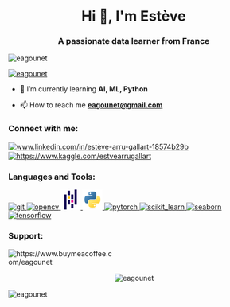 <h1 align="center">Hi 👋, I'm Estève</h1>
<h3 align="center">A passionate data learner from France</h3>

<p align="left"> <img src="https://komarev.com/ghpvc/?username=eagounet&label=Profile%20views&color=0e75b6&style=flat" alt="eagounet" /> </p>

<p align="left"> <a href="https://github.com/ryo-ma/github-profile-trophy"><img src="https://github-profile-trophy.vercel.app/?username=eagounet" alt="eagounet" /></a> </p>

- 🌱 I’m currently learning **AI, ML, Python**

- 📫 How to reach me **eagounet@gmail.com**

<h3 align="left">Connect with me:</h3>
<p align="left">
<a href="https://linkedin.com/in/www.linkedin.com/in/estève-arru-gallart-18574b29b" target="blank"><img align="center" src="https://raw.githubusercontent.com/rahuldkjain/github-profile-readme-generator/master/src/images/icons/Social/linked-in-alt.svg" alt="www.linkedin.com/in/estève-arru-gallart-18574b29b" height="30" width="40" /></a>
<a href="https://kaggle.com/https://www.kaggle.com/estvearrugallart" target="blank"><img align="center" src="https://raw.githubusercontent.com/rahuldkjain/github-profile-readme-generator/master/src/images/icons/Social/kaggle.svg" alt="https://www.kaggle.com/estvearrugallart" height="30" width="40" /></a>
</p>

<h3 align="left">Languages and Tools:</h3>
<p align="left"> <a href="https://git-scm.com/" target="_blank" rel="noreferrer"> <img src="https://www.vectorlogo.zone/logos/git-scm/git-scm-icon.svg" alt="git" width="40" height="40"/> </a> <a href="https://opencv.org/" target="_blank" rel="noreferrer"> <img src="https://www.vectorlogo.zone/logos/opencv/opencv-icon.svg" alt="opencv" width="40" height="40"/> </a> <a href="https://pandas.pydata.org/" target="_blank" rel="noreferrer"> <img src="https://raw.githubusercontent.com/devicons/devicon/2ae2a900d2f041da66e950e4d48052658d850630/icons/pandas/pandas-original.svg" alt="pandas" width="40" height="40"/> </a> <a href="https://www.python.org" target="_blank" rel="noreferrer"> <img src="https://raw.githubusercontent.com/devicons/devicon/master/icons/python/python-original.svg" alt="python" width="40" height="40"/> </a> <a href="https://pytorch.org/" target="_blank" rel="noreferrer"> <img src="https://www.vectorlogo.zone/logos/pytorch/pytorch-icon.svg" alt="pytorch" width="40" height="40"/> </a> <a href="https://scikit-learn.org/" target="_blank" rel="noreferrer"> <img src="https://upload.wikimedia.org/wikipedia/commons/0/05/Scikit_learn_logo_small.svg" alt="scikit_learn" width="40" height="40"/> </a> <a href="https://seaborn.pydata.org/" target="_blank" rel="noreferrer"> <img src="https://seaborn.pydata.org/_images/logo-mark-lightbg.svg" alt="seaborn" width="40" height="40"/> </a> <a href="https://www.tensorflow.org" target="_blank" rel="noreferrer"> <img src="https://www.vectorlogo.zone/logos/tensorflow/tensorflow-icon.svg" alt="tensorflow" width="40" height="40"/> </a> </p>

<h3 align="left">Support:</h3>
<p><a href="https://www.buymeacoffee.com/https://www.buymeacoffee.com/eagounet"> <img align="left" src="https://cdn.buymeacoffee.com/buttons/v2/default-yellow.png" height="50" width="210" alt="https://www.buymeacoffee.com/eagounet" /></a></p><br><br>

<p>&nbsp;<img align="center" src="https://github-readme-stats.vercel.app/api?username=eagounet&show_icons=true&locale=en" alt="eagounet" /></p>

<p><img align="center" src="https://github-readme-streak-stats.herokuapp.com/?user=eagounet&" alt="eagounet" /></p>
